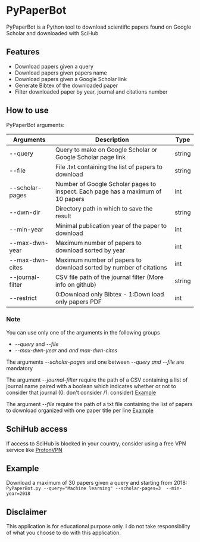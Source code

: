# PyPaperBot
PyPaperBot is a Python tool to download scientific papers found on Google Scholar and downloaded with SciHub

## Features
- Download papers given a query
- Download papers given papers name
- Download papers given a Google Scholar link
- Generate Bibtex of the downloaded paper
- Filter downloaded paper by year, journal and citations number

## How to use
PyPaperBot arguments:

| Arguments  | Description | Type
| ------------- | ------------- |------------- |
| \-\-query  | Query to make on Google Scholar or Google Scholar page link  |string|
| \-\-file  |File .txt containing the list of papers to download  |string|
| \-\-scholar-pages  | Number of Google Scholar pages to inspect. Each page has a maximum of 10 papers  |int|
| \-\-dwn-dir  | Directory path in which to save the result  |string|
| \-\-min-year  | Minimal publication year of the paper to download  |int|
| \-\-max-dwn-year  | Maximum number of papers to download sorted by year  |int|
| \-\-max-dwn-cites  | Maximum number of papers to download sorted by number of citations  |int|
| \-\-journal-filter  | CSV file path of the journal filter (More info on github)  |string|
| \-\-restrict  | 0:Download only Bibtex - 1:Down load only papers PDF  |int|

### Note
You can use only one of the arguments in the following groups
- *\-\-query* and *\-\-file*
- *\-\-max-dwn-year* and *and max-dwn-cites*

The arguments *\-\-scholar-pages* and one between  *\-\-query *and* \-\-file* are mandatory

The argument *\-\-journal-filter*  require the path of a CSV containing a list of journal name paired with a boolean which indicates whether or not to consider that journal (0: don't consider /1: consider) [Example](https://github.com/ferru97/PyPaperBot/blob/master/file_examples/jurnals.csv)

The argument *\-\-file*  require the path of a txt file containing the list of papers to download organized with one paper title per line [Example](https://github.com/ferru97/PyPaperBot/blob/master/file_examples/papers.txt)

## SchiHub access
If access to SciHub is blocked in your country, consider using a free VPN service like [ProtonVPN](https://protonvpn.com/)

## Example
Download a maximum of 30 papers given a query and starting from 2018:
`PyPaperBot.py --query="Machine learning" --scholar-pages=3  --min-year=2018`

## Disclaimer
This application is for educational purpose only. I do not take responsibility of what you choose to do with this application.
